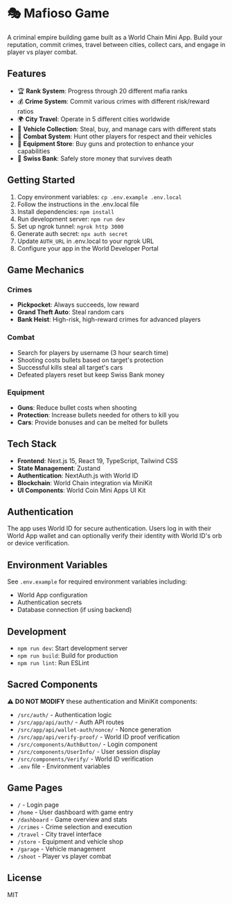 # 🎭 Mafioso Game #

A criminal empire building game built as a World Chain Mini App. Build your reputation, commit crimes, travel between cities, collect cars, and engage in player vs player combat.

## Features

- 🏆 **Rank System**: Progress through 20 different mafia ranks
- 💰 **Crime System**: Commit various crimes with different risk/reward ratios
- 🌍 **City Travel**: Operate in 5 different cities worldwide
- 🚗 **Vehicle Collection**: Steal, buy, and manage cars with different stats
- 🔫 **Combat System**: Hunt other players for respect and their vehicles
- 🏪 **Equipment Store**: Buy guns and protection to enhance your capabilities
- 🏦 **Swiss Bank**: Safely store money that survives death

## Getting Started

1. Copy environment variables: `cp .env.example .env.local`
2. Follow the instructions in the .env.local file
3. Install dependencies: `npm install`
4. Run development server: `npm run dev`
5. Set up ngrok tunnel: `ngrok http 3000`
6. Generate auth secret: `npx auth secret`
7. Update `AUTH_URL` in .env.local to your ngrok URL
8. Configure your app in the World Developer Portal

## Game Mechanics

### Crimes
- **Pickpocket**: Always succeeds, low reward
- **Grand Theft Auto**: Steal random cars
- **Bank Heist**: High-risk, high-reward crimes for advanced players

### Combat
- Search for players by username (3 hour search time)
- Shooting costs bullets based on target's protection
- Successful kills steal all target's cars
- Defeated players reset but keep Swiss Bank money

### Equipment
- **Guns**: Reduce bullet costs when shooting
- **Protection**: Increase bullets needed for others to kill you
- **Cars**: Provide bonuses and can be melted for bullets

## Tech Stack

- **Frontend**: Next.js 15, React 19, TypeScript, Tailwind CSS
- **State Management**: Zustand
- **Authentication**: NextAuth.js with World ID
- **Blockchain**: World Chain integration via MiniKit
- **UI Components**: World Coin Mini Apps UI Kit

## Authentication

The app uses World ID for secure authentication. Users log in with their World App wallet and can optionally verify their identity with World ID's orb or device verification.

## Environment Variables

See `.env.example` for required environment variables including:
- World App configuration
- Authentication secrets  
- Database connection (if using backend)

## Development

- `npm run dev`: Start development server
- `npm run build`: Build for production
- `npm run lint`: Run ESLint

## Sacred Components

⚠️ **DO NOT MODIFY** these authentication and MiniKit components:
- `/src/auth/` - Authentication logic
- `/src/app/api/auth/` - Auth API routes
- `/src/app/api/wallet-auth/nonce/` - Nonce generation
- `/src/app/api/verify-proof/` - World ID proof verification
- `/src/components/AuthButton/` - Login component
- `/src/components/UserInfo/` - User session display
- `/src/components/Verify/` - World ID verification
- `.env` file - Environment variables

## Game Pages

- `/` - Login page
- `/home` - User dashboard with game entry
- `/dashboard` - Game overview and stats
- `/crimes` - Crime selection and execution
- `/travel` - City travel interface
- `/store` - Equipment and vehicle shop
- `/garage` - Vehicle management
- `/shoot` - Player vs player combat

## License

MIT